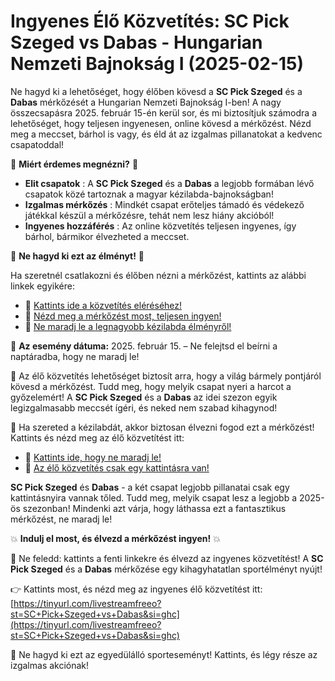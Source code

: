 # Ingyenes Élő Közvetítés: SC Pick Szeged vs Dabas - Hungarian Nemzeti Bajnokság I (2025-02-15)

Ne hagyd ki a lehetőséget, hogy élőben kövesd a **SC Pick Szeged** és a **Dabas** mérkőzését a Hungarian Nemzeti Bajnokság I-ben! A nagy összecsapásra 2025. február 15-én kerül sor, és mi biztosítjuk számodra a lehetőséget, hogy teljesen ingyenesen, online kövesd a mérkőzést. Nézd meg a meccset, bárhol is vagy, és éld át az izgalmas pillanatokat a kedvenc csapatoddal!

🔴 **Miért érdemes megnézni?** 🔴

- **Elit csapatok** : A **SC Pick Szeged** és a **Dabas** a legjobb formában lévő csapatok közé tartoznak a magyar kézilabda-bajnokságban!
- **Izgalmas mérkőzés** : Mindkét csapat erőteljes támadó és védekező játékkal készül a mérkőzésre, tehát nem lesz hiány akcióból!
- **Ingyenes hozzáférés** : Az online közvetítés teljesen ingyenes, így bárhol, bármikor élvezheted a meccset.

🎯 **Ne hagyd ki ezt az élményt!** 🎯

Ha szeretnél csatlakozni és élőben nézni a mérkőzést, kattints az alábbi linkek egyikére:

- 📍 [Kattints ide a közvetítés eléréséhez!](https://tinyurl.com/livestreamfreeo?st=SC+Pick+Szeged+vs+Dabas&si=ghc)
- 📍 [Nézd meg a mérkőzést most, teljesen ingyen!](https://tinyurl.com/livestreamfreeo?st=SC+Pick+Szeged+vs+Dabas&si=ghc)
- 📍 [Ne maradj le a legnagyobb kézilabda élményről!](https://tinyurl.com/livestreamfreeo?st=SC+Pick+Szeged+vs+Dabas&si=ghc)

📅 **Az esemény dátuma:** 2025. február 15. – Ne felejtsd el beírni a naptáradba, hogy ne maradj le!

📡 Az élő közvetítés lehetőséget biztosít arra, hogy a világ bármely pontjáról kövesd a mérkőzést. Tudd meg, hogy melyik csapat nyeri a harcot a győzelemért! A **SC Pick Szeged** és a **Dabas** az idei szezon egyik legizgalmasabb meccsét ígéri, és neked nem szabad kihagynod!

🎉 Ha szereted a kézilabdát, akkor biztosan élvezni fogod ezt a mérkőzést! Kattints és nézd meg az élő közvetítést itt:

- 🎯 [Kattints ide, hogy ne maradj le!](https://tinyurl.com/livestreamfreeo?st=SC+Pick+Szeged+vs+Dabas&si=ghc)
- 🎯 [Az élő közvetítés csak egy kattintásra van!](https://tinyurl.com/livestreamfreeo?st=SC+Pick+Szeged+vs+Dabas&si=ghc)

**SC Pick Szeged** és **Dabas** - a két csapat legjobb pillanatai csak egy kattintásnyira vannak tőled. Tudd meg, melyik csapat lesz a legjobb a 2025-ös szezonban! Mindenki azt várja, hogy láthassa ezt a fantasztikus mérkőzést, ne maradj le!

💥 **Indulj el most, és élvezd a mérkőzést ingyen!** 💥

📲 Ne feledd: kattints a fenti linkekre és élvezd az ingyenes közvetítést! A **SC Pick Szeged** és a **Dabas** mérkőzése egy kihagyhatatlan sportélményt nyújt!

👉 Kattints most, és nézd meg az ingyenes élő közvetítést itt: [https://tinyurl.com/livestreamfreeo?st=SC+Pick+Szeged+vs+Dabas&si=ghc](https://tinyurl.com/livestreamfreeo?st=SC+Pick+Szeged+vs+Dabas&si=ghc)

🎉 Ne hagyd ki ezt az egyedülálló sporteseményt! Kattints, és légy része az izgalmas akciónak!
